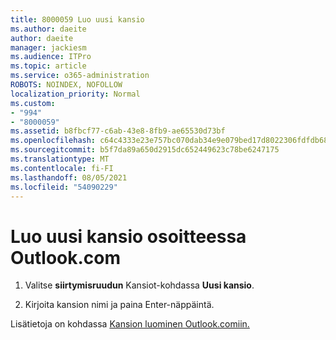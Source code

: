 ```yaml
---
title: 8000059 Luo uusi kansio
ms.author: daeite
author: daeite
manager: jackiesm
ms.audience: ITPro
ms.topic: article
ms.service: o365-administration
ROBOTS: NOINDEX, NOFOLLOW
localization_priority: Normal
ms.custom:
- "994"
- "8000059"
ms.assetid: b8fbcf77-c6ab-43e8-8fb9-ae65530d73bf
ms.openlocfilehash: c64c4333e23e757bc070dab34e9e079bed17d8022306fdfdb68892fda76a4981
ms.sourcegitcommit: b5f7da89a650d2915dc652449623c78be6247175
ms.translationtype: MT
ms.contentlocale: fi-FI
ms.lasthandoff: 08/05/2021
ms.locfileid: "54090229"
---
```

# <a name="create-a-new-folder-in-outlookcom"></a>Luo uusi kansio osoitteessa Outlook.com

1. Valitse **siirtymisruudun** Kansiot-kohdassa **Uusi kansio**.

2. Kirjoita kansion nimi ja paina Enter-näppäintä.

Lisätietoja on kohdassa [Kansion luominen Outlook.comiin.](https://support.office.com/article/5fa8de74-3562-4729-ac1d-5599f470b25a?wt.mc_id=Office_Outlook_com_Alchemy)
  